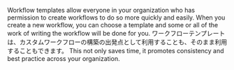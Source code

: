 Workflow templates allow everyone in your organization who has permission to create workflows to do so more quickly and easily. When you create a new workflow, you can choose a template and some or all of the work of writing the workflow will be done for you. ワークフローテンプレートは、カスタムワークフローの構築の出発点として利用することも、そのまま利用することもできます。 This not only saves time, it promotes consistency and best practice across your organization.